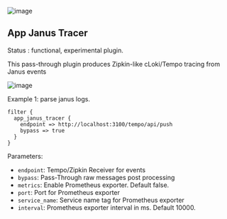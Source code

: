 ![image](https://user-images.githubusercontent.com/1423657/167949173-7ff587b8-9ebf-4f1c-9430-2121518405b7.png)

App Janus Tracer
---

Status : functional, experimental plugin.

This pass-through plugin produces Zipkin-like cLoki/Tempo tracing from Janus events

![image](https://user-images.githubusercontent.com/1423657/167948823-a6369a07-2e84-48d0-bd82-4a801ddf0d76.png)


Example 1: parse janus logs.
````
filter {
  app_janus_tracer {
    endpoint => http://localhost:3100/tempo/api/push
    bypass => true
  }
}
`````

Parameters:

* `endpoint`: Tempo/Zipkin Receiver for events
* `bypass`: Pass-Through raw messages post processing
* `metrics`: Enable Prometheus exporter. Default false.
* `port`: Port for Prometheus exporter
* `service_name`: Service name tag for Prometheus exporter
* `interval`: Prometheus exporter interval in ms. Default 10000.
